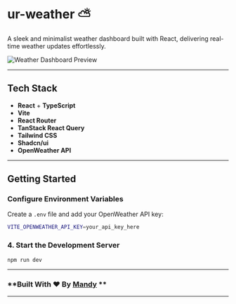 # **ur-weather** ⛅

A sleek and minimalist weather dashboard built with React, delivering real-time weather updates effortlessly.

![Weather Dashboard Preview](https://i.ibb.co/T46J8jz/image.png)

---

## **Tech Stack**

- **React** + **TypeScript**
- **Vite**
- **React Router**
- **TanStack React Query**
- **Tailwind CSS**
- **Shadcn/ui**
- **OpenWeather API**

---

## **Getting Started**

### Configure Environment Variables

Create a `.env` file and add your OpenWeather API key:

```bash
VITE_OPENWEATHER_API_KEY=your_api_key_here
```

### 4. Start the Development Server

```bash
npm run dev
```

---

### **Built With ❤️ By [Mandy](https://github.com/MandipKumarKanu) **


---
